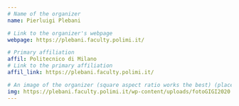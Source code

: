 ```yaml
---
# Name of the organizer
name: Pierluigi Plebani

# Link to the organizer's webpage
webpage: https://plebani.faculty.polimi.it/

# Primary affiliation
affil: Politecnico di Milano
# Link to the primary affiliation
affil_link: https://plebani.faculty.polimi.it/

# An image of the organizer (square aspect ratio works the best) (place in the `assets/img/organizers` directory)
img: https://plebani.faculty.polimi.it/wp-content/uploads/fotoGIGI2020.png
---
```

